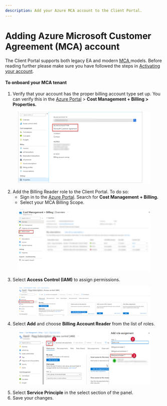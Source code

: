 ```yaml
---
description: Add your Azure MCA account to the Client Portal.
---
```


# Adding Azure Microsoft Customer Agreement (MCA) account

The Client Portal supports both legacy EA and modern [MCA ](https://learn.microsoft.com/en-us/azure/cost-management-billing/understand/mca-overview)models. Before reading further please make sure you have followed the steps in [Activating your account](adding-azure-enterprise-agreement-ea-account.md#activating-your-account).

#### To onboard your MCA tenant <a href="#how-to-onboard-mca-tenant" id="how-to-onboard-mca-tenant"></a>

1. Verify that your account has the proper billing account type set up. You can verify this in the [Azure Portal](https://portal.azure.com) > **Cost Management + Billing > Properties.**

<figure><img src="../../../.gitbook/assets/image.png" alt=""><figcaption></figcaption></figure>

2. Add the Billing Reader role to the Client Portal. To do so:
   * Sign in to the [Azure Portal](https://portal.azure.com). Search for **Cost Management + Billing.**
   * Select your MCA Billing Scope.

<figure><img src="../../../.gitbook/assets/image (1).png" alt=""><figcaption></figcaption></figure>

3. Select **Access Control (IAM)** to assign permissions.&#x20;

<figure><img src="../../../.gitbook/assets/image (2).png" alt=""><figcaption></figcaption></figure>

4. Select **Add** and choose **Billing Account Reader** from the list of roles.

<figure><img src="../../../.gitbook/assets/image (3).png" alt=""><figcaption></figcaption></figure>

5. Select **Service Principle** in the select section of the panel.&#x20;
6. Save your changes.&#x20;
